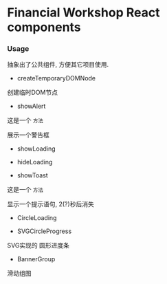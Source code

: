 # Financial Workshop React components

### Usage

抽象出了公共组件, 方便其它项目使用.


* createTemporaryDOMNode

创建临时DOM节点
 
* showAlert
  
这是一个 `方法`

展示一个警告框
  
* showLoading

* hideLoading
  
* showToast

这是一个 `方法`

显示一个提示语句, 2(?)秒后消失

* CircleLoading

* SVGCircleProgress

SVG实现的 圆形进度条

* BannerGroup

滑动组图